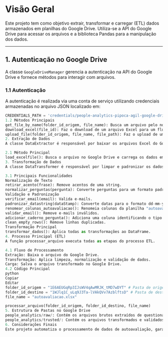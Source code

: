 # Visão Geral  
Este projeto tem como objetivo extrair, transformar e carregar (ETL) dados armazenados em planilhas do Google Drive. Utiliza-se a API do Google Drive para acessar os arquivos e a biblioteca Pandas para a manipulação dos dados.  

---

## 1. Autenticação no Google Drive  
A classe `GoogleDriveManager` gerencia a autenticação na API do Google Drive e fornece métodos para interagir com arquivos.  

### 1.1 Autenticação  
A autenticação é realizada via uma conta de serviço utilizando credenciais armazenadas no arquivo JSON localizado em:  

```python
CREDENTIALS_PATH = 'credentials/people-analytics-pipoca-agil-google-drive.json'
1.2 Métodos Principais
get_file_by_name(folder_id_origem, file_name): Busca um arquivo pelo nome dentro de uma pasta no Google Drive.
download_excel(file_id): Faz o download de um arquivo Excel para um fluxo de bytes.
upload_file(folder_id_origem, file_name, file_path): Faz o upload de um arquivo para o Google Drive.
2. Extração de Dados
A classe DataExtractor é responsável por baixar os arquivos Excel do Google Drive.

2.1 Método Principal
load_excelfile(): Busca o arquivo no Google Drive e carrega os dados em um DataFrame Pandas.
3. Transformação de Dados
A classe DataTransformer é responsável por limpar e padronizar os dados.

3.1 Principais Funcionalidades
Normalização de Texto
retirar_acento(frase): Remove acentos de uma string.
normalizar_perguntas(pergunta): Converte perguntas para um formato padronizado.
Validação e Padronização
verificar_email(email): Valida e-mails.
padronizar_datastring(dataStamp): Converte datas para o formato dd-mm-yyyy HH:MM:SS.
renomear_colunas_autoavaliacao(): Renomeia colunas da planilha "autoavaliação".
validar_email(): Remove e-mails inválidos.
adicionar_caderno_pergunta(): Adiciona uma coluna identificando o tipo de questionário.
clean_empty_rows(): Remove linhas duplicadas.
Transformação Principal
transformar_dados(): Aplica todas as transformações ao DataFrame.
4. Processo Principal (ETL)
A função processar_arquivo executa todas as etapas do processo ETL.

4.1 Fluxo de Processamento
Extração: Baixa o arquivo do Google Drive.
Transformação: Aplica limpeza, normalização e validação de dados.
Carga: Salva o arquivo transformado no Google Drive.
4.2 Código Principal
python
Copiar
Editar
folder_id_origem = "1E6AEUGqRp3IJsWV4qAwMRJK_tMD7wDYT" # Pasta de origem (RAW)
folder_id_destino = "1WJlq1C_uLq9J3Ta-lVAkQVv7AzblftsD" # Pasta de destino (TRUSTED)
file_name = "autoavaliacao.xlsx"

processar_arquivo(folder_id_origem, folder_id_destino, file_name)
5. Estrutura de Pastas no Google Drive
people_analytics/raw/: Contém os arquivos brutos extraídos de questionários.
people_analytics/trusted/: Contém os arquivos transformados e validados.
6. Considerações Finais
Este projeto automatiza o processamento de dados de autoavaliação, garantindo qualidade e padronização das informações armazenadas. Caso novos questionários sejam adicionados, o código pode ser facilmente ajustado para suportá-los.


